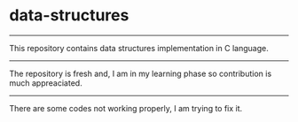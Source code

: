 # data-structures
----------------------------
This repository contains data structures implementation in C language.

----------------
The repository is fresh and, I am in my learning phase so contribution is much appreaciated.

------
There are some codes not working properly, I am trying to fix it.







